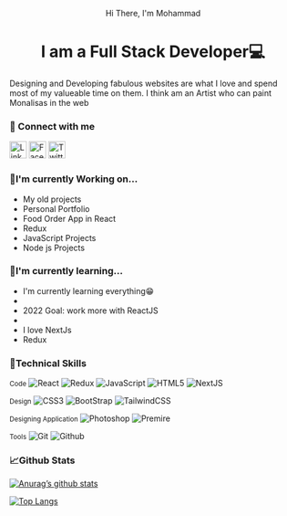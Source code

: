 <!-- <img src="https://user-images.githubusercontent.com/101063732/205514449-d933a738-c68e-408c-90dc-da5cfe19f38f.jpg" alt="banner"> -->

<p align="center">Hi There, I'm Mohammad</p>

<h1 style="text-weight:900;" align="center">I am a Full Stack Developer💻 </h1>

<p>Designing and Developing fabulous websites are what I love and spend most of my valueable time on them. I think am an Artist who can paint Monalisas in the web</p>

<h3>🤝 Connect with me</h3>

<a href="https://www.linkedin.com/in/bahmani20/"><img alt="LinkedIn" src="https://user-images.githubusercontent.com/101063732/205533756-307fc820-5e03-4580-b915-17a9b5b8c81d.png" width="30px" height="30px"></a>
<a href="https://www.facebook.com/mohammad.mandegar11"><img alt="Facebook" src="https://user-images.githubusercontent.com/101063732/205533655-ec97cff1-9bb9-4887-a69a-245957f367b1.png" width="30px" height="30px"></a>
<a href="https://www.twitter.com/mandegar363"><img alt="Twitter" src="https://user-images.githubusercontent.com/101063732/205533811-3ee66d03-5800-4c3b-86e3-4d08c465da2b.png" width="30px" height="30px"></a>

 <h3>🔭I'm currently Working on... </h3>
    <ul>
        <li>My old projects</li>
        <li>Personal Portfolio</li>
        <li>Food Order App in React</li>
        <li>Redux</li>
        <li>JavaScript Projects</li>
  <li>Node js Projects</li>
       
</ul>
    <h3>🌲I'm currently learning... </h3>
    <ul>
        <li>I'm currently learning everything😁<li>
        <li>2022 Goal: work more with ReactJS<li>
        <li>I love NextJs</li>
 <li>Redux</li>
</ul>

<h3>💼Technical Skills</h3>

<small>Code</small>
<img alt="React" src="https://img.shields.io/badge/react-%2320232a.svg?style=for-the-badge&logo=react&logoColor=%2361DAFB">
<img alt="Redux" src="https://img.shields.io/badge/redux-%23593d88.svg?style=for-the-badge&logo=redux&logoColor=white">
<img alt="JavaScript" src="https://img.shields.io/badge/javascript-%23323330.svg?style=for-the-badge&logo=javascript&logoColor=%23F7DF1E">
<img alt="HTML5" src="https://img.shields.io/badge/html5-%23E34F26.svg?style=for-the-badge&logo=html5&logoColor=white">
<img alt="NextJS" src="https://img.shields.io/badge/Next-black?style=for-the-badge&logo=next.js&logoColor=white">

<small>Design</small>
<img alt="CSS3" src="https://img.shields.io/badge/css3-%231572B6.svg?style=for-the-badge&logo=css3&logoColor=white">
<img alt="BootStrap" src="https://img.shields.io/badge/bootstrap-%23563D7C.svg?style=for-the-badge&logo=bootstrap&logoColor=white">
<img alt="TailwindCSS" src="https://img.shields.io/badge/tailwindcss-%2338B2AC.svg?style=for-the-badge&logo=tailwind-css&logoColor=white">

<small>Designing Application</small>
<img alt="Photoshop" src="https://img.shields.io/badge/adobe%20photoshop-%2331A8FF.svg?style=for-the-badge&logo=adobe%20photoshop&logoColor=white">
<img alt="Premire" src="https://img.shields.io/badge/Adobe%20Premiere%20Pro-9999FF.svg?style=for-the-badge&logo=Adobe%20Premiere%20Pro&logoColor=white">

<small>Tools</small>
<img alt="Git" src="https://img.shields.io/badge/git-%23F05033.svg?style=for-the-badge&logo=git&logoColor=white">
<img alt="Github" src="https://img.shields.io/badge/github-%23121011.svg?style=for-the-badge&logo=github&logoColor=white">

<h3>📈Github Stats</h3>

[![Anurag’s github stats](https://github-readme-stats.vercel.app/api?username=mandegar20)](https://github.com/yushi1007)

[![Top Langs](https://github-readme-stats.vercel.app/api/top-langs/?username=mandegar20&layout=compact)](https://github.com/yushi1007)
